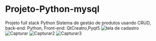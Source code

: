 # Projeto-Python-mysql
Projeto full stack Python
Sistema de gestão de produtos usando CRUD, back-end: Python, Front-end: QtCreatro,Pyqt5
![tela de cadastro](https://user-images.githubusercontent.com/101439440/189044332-870ca791-75b0-4c10-a576-66f1a81534af.JPG)
![Capturar](https://user-images.githubusercontent.com/101439440/189044334-cb6c435c-9eec-45fd-b094-b7b860619149.JPG)
![Capturar2](https://user-images.githubusercontent.com/101439440/189044337-d6f3f9cb-eb33-4c62-aab0-04ec1c6f76ab.JPG)
![Capturar3](https://user-images.githubusercontent.com/101439440/189044338-f90761b1-ee80-4eac-88ff-abcd3a15b93c.JPG)
